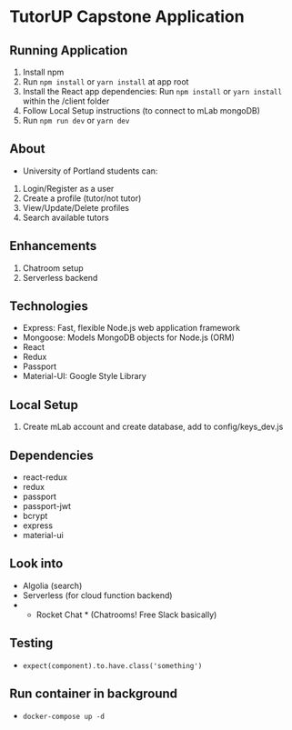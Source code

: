 # TutorUP Capstone Application

## Running Application
1. Install npm
2. Run `npm install` or `yarn install` at app root
3. Install the React app dependencies: Run `npm install` or `yarn install` within the /client folder
4. Follow Local Setup instructions (to connect to mLab mongoDB)
5. Run `npm run dev` or `yarn dev`


## About
- University of Portland students can:
1. Login/Register as a user
2. Create a profile (tutor/not tutor)
3. View/Update/Delete profiles
4. Search available tutors

## Enhancements
1. Chatroom setup
2. Serverless backend

## Technologies
- Express: Fast, flexible Node.js web application framework
- Mongoose: Models MongoDB objects for Node.js (ORM)
- React
- Redux
- Passport
- Material-UI: Google Style Library

## Local Setup
1. Create mLab account and create database, add to config/keys_dev.js

## Dependencies
- react-redux
- redux
- passport
- passport-jwt
- bcrypt
- express
- material-ui

## Look into
- Algolia (search)
- Serverless (for cloud function backend)
- * Rocket Chat * (Chatrooms! Free Slack basically)

## Testing
- `expect(component).to.have.class('something')`

## Run container in background
- `docker-compose up -d`
